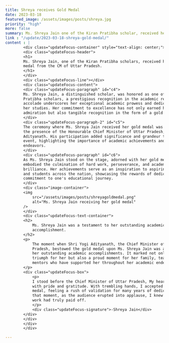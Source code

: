 ```yaml
---
title: Shreya receives Gold Medal
date: 2023-03-18
featured_image: /assets/images/posts/shreya.jpg
priority: "high"
more: false
summary: Ms. Shreya Jain one of the Kiran Pratibha scholar, received her gold medal from Honourable Chief Minister of Uttar Pradesh, Shri Yogi Aadityanath. 
link : "/update/2023-03-18-shreya-gold-medal/"
content : |
        <div class="updateFocus-container" style="text-align: center;">
        <div class="updateFocus-header">
        <h1>
        Ms. Shreya Jain, one of the Kiran Pratibha scholars, received her gold
        medal from the CM of Uttar Pradesh.
        </h1>
        </div>
        <div class="updateFocus-line"></div>
        <div class="updateFocus-content">
        <div class="updateFocus-paragraph" id="c4">
        Ms. Shreya Jain, a distinguished scholar, was honored as one of the Kiran
        Pratibha scholars, a prestigious recognition in the academic realm. This
        accolade underscores her exceptional academic prowess and dedication to
        her studies. Her commitment to excellence has not only earned her
        admiration but also tangible recognition in the form of a gold medal.
        </div>
        <div class="updateFocus-paragraph-2" id="c5">
        The ceremony where Ms. Shreya Jain received her gold medal was graced by
        the presence of the Honourable Chief Minister of Uttar Pradesh, Shri Yogi
        Adityanath. His participation added significance and grandeur to the
        event, highlighting the importance of academic achievements and scholarly
        endeavors.
        </div>
        <div class="updateFocus-paragraph" id="c6">
        As Ms. Shreya Jain stood on the stage, adorned with her gold medal, she
        embodied the culmination of hard work, perseverance, and academic
        brilliance. Her achievements serve as an inspiration to aspiring scholars
        and students across the nation, showcasing the rewards of dedication and
        commitment to one's educational journey.
        </div>
        <div class="image-container">
        <img
            src="/assets/images/posts/shreyagoldmedal.png"
            alt="Ms. Shreya Jain receiving her gold medal"
        />
        </div>
        <div class="updateFocus-text-container">
        <h2>
            Ms. Shreya Jain was a testament to her outstanding academic
            accomplishment.
        </h2>
        <p>
            The moment when Shri Yogi Adityanath, the Chief Minister of Uttar
            Pradesh, bestowed the gold medal upon Ms. Shreya Jain was a testament to
            her outstanding academic accomplishments. It marked not only a personal
            triumph for her but also a proud moment for her family, teachers, and
            mentors who have supported her throughout her academic endeavors.
        </p>
        <div class="updateFocus-box">
            <p>
            I stood before the Chief Minister of Uttar Pradesh, My heart swelled
            with pride and gratitude. With trembling hands, I accepted the gold
            medal, feeling a rush of validation for many years of dedication. In
            that moment, as the audience erupted into applause, I knew my hard
            work had truly paid off.
            </p>
            <div class="updateFocus-signature">-Shreya Jain</div>
        </div>
        </div>
        </div>
        </div>

---
```

